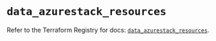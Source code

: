 # `data_azurestack_resources`

Refer to the Terraform Registry for docs: [`data_azurestack_resources`](https://registry.terraform.io/providers/hashicorp/azurestack/1.0.0/docs/data-sources/resources).
